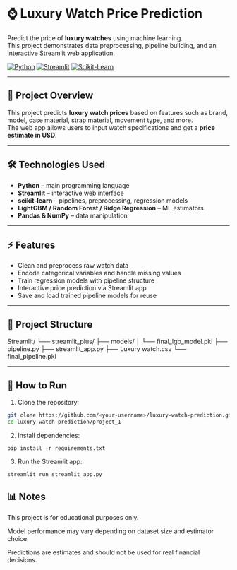 # ⌚ Luxury Watch Price Prediction

Predict the price of **luxury watches** using machine learning.  
This project demonstrates data preprocessing, pipeline building, and an interactive Streamlit web application.

[![Python](https://img.shields.io/badge/Python-3.10-blue?logo=python)](https://www.python.org/) 
[![Streamlit](https://img.shields.io/badge/Streamlit-App-red?logo=streamlit)](https://streamlit.io/) 
[![Scikit-Learn](https://img.shields.io/badge/ML-ScikitLearn-orange?logo=scikit-learn)](https://scikit-learn.org/) 

---

## 📌 Project Overview

This project predicts **luxury watch prices** based on features such as brand, model, case material, strap material, movement type, and more.  
The web app allows users to input watch specifications and get a **price estimate in USD**.

---

## 🛠️ Technologies Used

- **Python** – main programming language
- **Streamlit** – interactive web interface
- **scikit-learn** – pipelines, preprocessing, regression models
- **LightGBM / Random Forest / Ridge Regression** – ML estimators
- **Pandas & NumPy** – data manipulation

---

## ⚡ Features

- Clean and preprocess raw watch data
- Encode categorical variables and handle missing values
- Train regression models with pipeline structure
- Interactive price prediction via Streamlit app
- Save and load trained pipeline models for reuse

---

## 📂 Project Structure
Streamlit/
└── streamlit_plus/
├── models/
│ └── final_lgb_model.pkl
├── pipeline.py
├── streamlit_app.py
├── Luxury watch.csv
└── final_pipeline.pkl



---

## 🚀 How to Run

1. Clone the repository:

```bash
git clone https://github.com/<your-username>/luxury-watch-prediction.git
cd luxury-watch-prediction/project_1
```

2. Install dependencies:

```
pip install -r requirements.txt
```

3. Run the Streamlit app:
```
streamlit run streamlit_app.py
```

## 📊 Notes

This project is for educational purposes only.

Model performance may vary depending on dataset size and estimator choice.

Predictions are estimates and should not be used for real financial decisions.